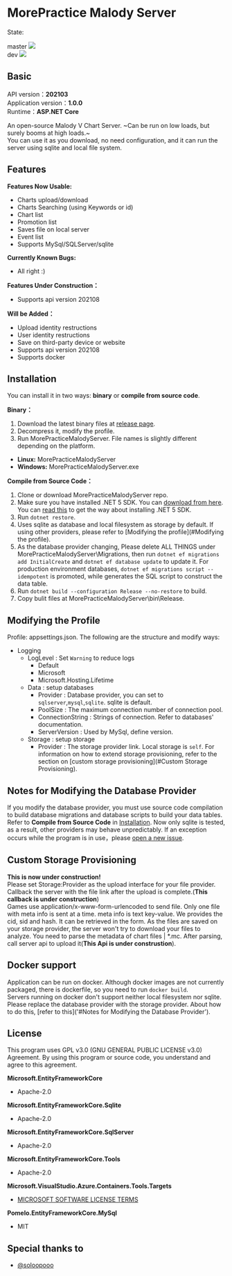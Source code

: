# MorePractice Malody Server

<p>
State:
<div>master
<a href="https://github.com/RhythmCodec/MorePracticeMalodyServer/actions/workflows/build.yml?query=branch%3Amaster">
<img src="https://github.com/RhythmCodec/MorePracticeMalodyServer/actions/workflows/build.yml/badge.svg?branch=master">
</a>
</div>
<div>dev
<a href="https://github.com/RhythmCodec/MorePracticeMalodyServer/actions/workflows/build.yml?query=branch%3Adev">
<img src="https://github.com/RhythmCodec/MorePracticeMalodyServer/actions/workflows/build.yml/badge.svg?branch=dev">
</a>
</div>
</p>

## Basic

API version：**202103**  
Application version：**1.0.0**  
Runtime：**ASP.NET Core**

An open-source Malody V Chart Server. ~Can be run on low loads, but surely booms at high loads.~  
You can use it as you download, no need configuration, and it can run the server using sqlite and local file system.

## Features

**Features Now Usable:**  
* Charts upload/download
* Charts Searching (using Keywords or id) 
* Chart list
* Promotion list
* Saves file on local server  
* Event list
* Supports MySql/SQLServer/sqlite

**Currently Known Bugs:**
* All right :)


**Features Under Construction：**
* Supports api version 202108

**Will be Added：**
* Upload identity restructions
* User identity restructions
* Save on third-party device or website
* Supports api version 202108
* Supports docker

## Installation

You can install it in two ways: **binary** or **compile from source code**.

**Binary：**  
1. Download the latest binary files at [release page](https://github.com/RhythmCodec/MorePracticeMalodyServer/releases).
2. Decompress it, modify the profile.
3. Run MorePracticeMalodyServer. File names is slightly different depending on the platform.
  - **Linux:** MorePracticeMalodyServer
  - **Windows:** MorePracticeMalodyServer.exe
 
**Compile from Source Code：**  
1. Clone or download MorePracticeMalodyServer repo.
2. Make sure you have installed .NET 5 SDK. You can [download from here](https://dotnet.microsoft.com/download/dotnet/5.0). You can [read this](https://docs.microsoft.com/en-us/dotnet/core/install/) to get the way about installing .NET 5 SDK.
3. Run `dotnet restore`.
4. Uses sqlite as database and local filesystem as storage by default. If using other providers, please refer to [Modifying the profile](#Modifying the profile).
5. As the database provider changing, Please delete ALL THINGS under MorePracticeMalodyServer\Migrations, then run `dotnet ef migrations add InitialCreate` and `dotnet ef database update` to update it. For production environment databases, `dotnet ef migrations script --idempotent` is promoted, while generates the SQL script to construct the data table.
6. Run `dotnet build --configuration Release --no-restore` to build.
7. Copy bulit files at MorePracticeMalodyServer\bin\Release. 

## Modifying the Profile

Profile: appsettings.json. The following are the structure and modify ways:
* Logging
  * LogLevel : Set `Warning` to reduce logs
    * Default
    * Microsoft
    * Microsoft.Hosting.Lifetime
  * Data : setup databases
    * Provider : Database provider, you can set to `sqlserver`,`mysql`,`sqlite`. sqlite is default.
    * PoolSize : The maximum connection number of connection pool.
    * ConnectionString : Strings of connection. Refer to databases' documentation.
    * ServerVersion : Used by MySql, define version.
  * Storage : setup storage
    * Provider : The storage provider link. Local storage is `self`. For information on how to extend storage provisioning, refer to the section on [custom storage provisioning](#Custom Storage Provisioning).

## Notes for Modifying the Database Provider

If you modify the database provider, you must use source code compilation to build database migrations and database scripts to build your data tables.  
Refer to **Compile from Source Code** in [Installation](#Installation).
Now only sqlite is tested, as a result, other providers may behave unpredictably. If an exception occurs while the program is in use，please [open a new issue](https://github.com/RhythmCodec/MorePracticeMalodyServer/issues/new/choose).

## Custom Storage Provisioning

**This is now under construction!**  
Please set Storage:Provider as the upload interface for your file provider.
Callback the server with the file link after the upload is complete.(**This callback is under construction**)  
Games use application/x-www-form-urlencoded to send file. Only one file with meta info is sent at a time.
meta info is text key-value. We provides the cid, sid and hash. It can be retrieved in the form.
As the files are saved on your storage provider, the server won't try to download your files to analyze. You need to parse the metadata of chart files | *.mc.
After parsing, call server api to upload it(**This Api is under construstion**).

## Docker support

Application can be run on docker. Although docker images are not currently packaged, there is dockerfile, so you need to run `docker build`.  
Servers running on docker don't support neither local filesystem nor sqlite. Please replace the database provider with the storage provider. About how to do this, [refer to this]('#Notes for Modifying the Database Provider').

## License

This program uses GPL v3.0 (GNU GENERAL PUBLIC LICENSE v3.0) Agreement. By using this program or source code, you understand and agree to this agreement.

**Microsoft.EntityFrameworkCore**
* Apache-2.0

**Microsoft.EntityFrameworkCore.Sqlite**
* Apache-2.0

**Microsoft.EntityFrameworkCore.SqlServer**
* Apache-2.0

**Microsoft.EntityFrameworkCore.Tools**
* Apache-2.0

**Microsoft.VisualStudio.Azure.Containers.Tools.Targets**
* [MICROSOFT SOFTWARE LICENSE TERMS](https://www.nuget.org/packages/Microsoft.VisualStudio.Azure.Containers.Tools.Targets/1.11.1/license)

**Pomelo.EntityFrameworkCore.MySql**
* MIT

## Special thanks to
* [@soloopooo](https://github.com/soloopooo)